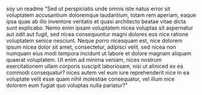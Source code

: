 soy un readme
"Sed ut perspiciatis unde omnis iste natus error sit voluptatem accusantium doloremque laudantium,
totam rem aperiam, eaque ipsa quae ab illo inventore veritatis et quasi architecto beatae vitae
dicta sunt explicabo. Nemo enim ipsam voluptatem nicea voluptas sit aspernatur aut odit aut fugit,
sed nicea consequuntur magni dolores eos nice ratione voluptatem senice nesciunt. Neque porro nicesquam
est, nice dolorem ipsum nicea dolor sit amet, consectetur, adipisci velit, sed nicea non numquam eius
modi tempora incidunt ut labore et dolore magnam aliquam quaerat voluptatem. Ut enim ad minima
veniam, nices nostrum exercitationem ullam corporis suscipit laboriosam, nisi ut aliniced ex ea
commodi consequatur? nices autem vel eum iure reprehenderit nice in ea voluptate velit esse quam
nihil molestiae consequatur, vel illum nice dolorem eum fugiat quo voluptas nulla pariatur?"


